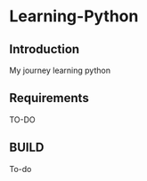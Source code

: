 # Learning-Python
## Introduction
My journey learning python

## Requirements
TO-DO

## BUILD

To-do


